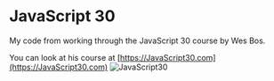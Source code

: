 # JavaScript 30
My code from working through the JavaScript 30 course by Wes Bos.

You can look at his course at [https://JavaScript30.com](https://JavaScript30.com)
<img src="https://javascript30.com/images/JS3-social-share.png" style="max-width:100%" alt="JavaScript30" />
